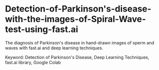 # Detection-of-Parkinson's-disease-with-the-images-of-Spiral-Wave-test-using-fast.ai

The diagnosis of Parkinson's disease in hand-drawn images of sperm and waves with fast.ai and deep learning techniques.

Keyword: Detection of Parkinson's Disease, Deep Learning Techniques, fast.ai library, Google Colab
